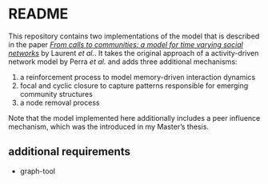 ﻿README
======

This repository contains two implementations of the model that is described in 
the paper [_From calls to communities: a model for time varying social 
networks_](https://arxiv.org/abs/1506.00393) by Laurent _et al._.
It takes the original approach of a activity-driven network model by Perra 
_et al._ and adds three additional mechanisms:

1. a reinforcement process to model memory-driven interaction dynamics
2. focal and cyclic closure to capture patterns responsible for emerging community structures
3. a node removal process 

Note that the model implemented here additionally includes a peer influence mechanism, which was the introduced in my Master’s thesis.



additional requirements
-----------------------

  * graph-tool
